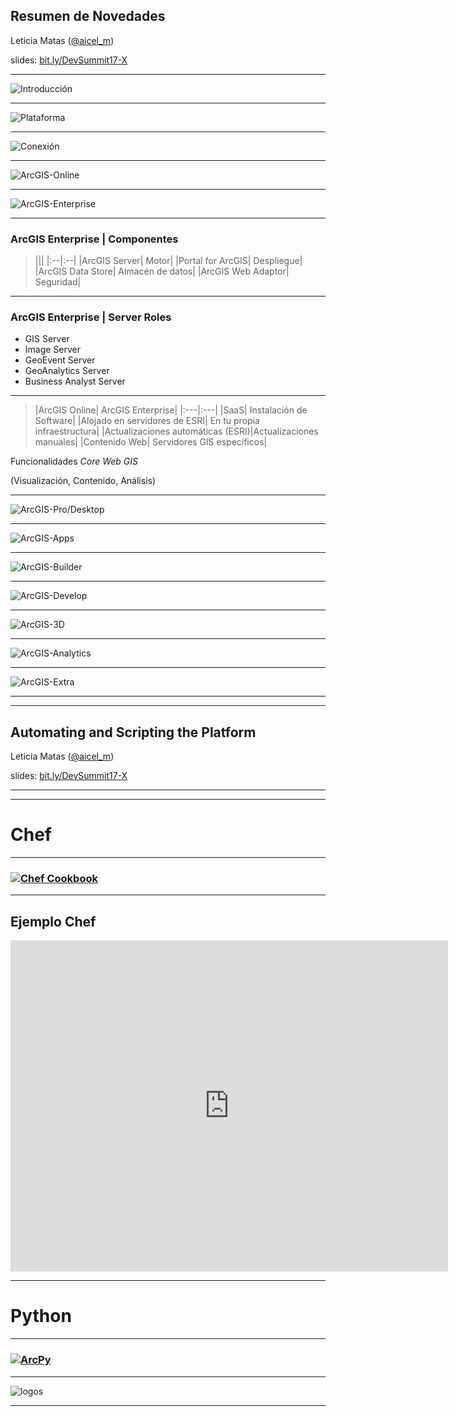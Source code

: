  <!-- .slide: class="title" -->

## Resumen de Novedades
 Leticia Matas ([@aicel_m](//twitter.com/aicel_m))


 slides: [bit.ly/DevSummit17-X](#)

---

<!-- .slide: class="section" -->

![Introducción](imgs/intro1.png)

---

<!-- .slide: class="section" -->

![Plataforma](imgs/platform.png)

---

<!-- .slide: class="section" -->

![Conexión](imgs/intro7.png)

---

<!-- .slide: class="section" -->

![ArcGIS-Online](imgs/agol.png)

---

<!-- .slide: class="section" -->

![ArcGIS-Enterprise](imgs/enterprise1.png)

---

<!-- .slide: class="section" -->

### ArcGIS Enterprise | Componentes

>|||
|:--|:--|
|ArcGIS Server| Motor|
|Portal for ArcGIS| Despliegue|
|ArcGIS Data Store| Almacén de datos|
|ArcGIS Web Adaptor| Seguridad|

---

<!-- .slide: class="section" -->

### ArcGIS Enterprise | Server Roles

- GIS Server
- Image Server
- GeoEvent Server
- GeoAnalytics Server
- Business Analyst Server


---

<!-- .slide: class="section" -->

>|ArcGIS Online| ArcGIS Enterprise|
|:---|:---|
|SaaS| Instalación de Software|
|Alojado en servidores de ESRI| En tu propia infraestructura|
|Actualizaciones automáticas (ESRI)|Actualizaciones manuales|
|Contenido Web| Servidores GIS específicos|


Funcionalidades _Core Web GIS_

(Visualización, Contenido, Análisis)

---

<!-- .slide: class="section" -->

![ArcGIS-Pro/Desktop](imgs/pro.png)

---

<!-- .slide: class="section" -->

![ArcGIS-Apps](imgs/apps.png)

---

<!-- .slide: class="section" -->

![ArcGIS-Builder](imgs/builder.png)

---

<!-- .slide: class="section" -->

![ArcGIS-Develop](imgs/develop.png)

---

<!-- .slide: class="section" -->

![ArcGIS-3D](imgs/td.png)

---

<!-- .slide: class="section" -->

![ArcGIS-Analytics](imgs/analytics.png)

---

<!-- .slide: class="section" -->

![ArcGIS-Extra](imgs/extra.png)

---

<!-- .slide: class="end" -->

---

<!-- .slide: class="title" -->

## Automating and Scripting the Platform
 Leticia Matas ([@aicel_m](//twitter.com/aicel_m))


 slides: [bit.ly/DevSummit17-X](#)

---

<!-- .slide: class="part" -->

---

<!-- .slide: class="section centered" -->

# Chef

---

<!-- .slide: class="section" -->

### [![Chef Cookbook](imgs/chef.PNG)](https://github.com/Esri/arcgis-cookbook)

---

<!-- .slide: class="section" -->

## Ejemplo Chef

<iframe width="700" height="530" src="https://www.youtube.com/embed/hQzNeJBtWHQ?t=3m23s" frameborder="0" allowfullscreen></iframe>

---

<!-- .slide: class="section centered" -->

# Python

---

<!-- .slide: class="section centered" -->

### [![ArcPy](imgs/arcpy.PNG)](http://desktop.arcgis.com/es/arcmap/10.3/analyze/arcpy/what-is-arcpy-.htm)

---

<!-- .slide: class="section" -->

![logos](imgs/logos2.png)

---


<!-- .slide: class="end" -->
